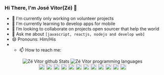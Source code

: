 ###  Hi There, I'm José Vitor(Zé) 👋

- 🔭 I'm currently only working on volunteer projects
- 🌱 I'm currently learning to develop apps for mobile
- 👯 I’m looking to collaborate on projects open sourcer that help the world 
- 💬 Ask me about `[javascript, reactjs, nodejs and develop web]`
- 😄 Pronouns: Him/His
- - 📫 How to reach me: 

<div align="center">
  <img src="https://github-readme-stats.vercel.app/api?username=ZeVit0r&count_private=true&show_icons=true&theme=chartreuse-dark&include_all_commits=true&hide=issues,prs&line_height=30" alt="Zé Vitor github Stats">
  <img src="https://github-readme-stats.vercel.app/api/top-langs?username=ZeVit0r&layout=compact&theme=chartreuse-dark&hide=Objective-C,Java" alt="Zé Vitor programming languages">
</div>
<div align="center">
  <img height= "20" src= "https://img.shields.io/badge/HTML5-E34F26?style=for-the-badge&logo=html5&logoColor=white">
  <img height= "20" src= "https://img.shields.io/badge/CSS3-1572B6?style=for-the-badge&logo=css3&logoColor=white">
  <img height= "20" src= "https://img.shields.io/badge/JavaScript-323330?style=for-the-badge&logo=javascript&logoColor=F7DF1E">
  <img height= "20" src= "https://img.shields.io/badge/TypeScript-007ACC?style=for-the-badge&logo=typescript&logoColor=white">
  <img height= "20" src= "https://img.shields.io/badge/React-20232A?style=for-the-badge&logo=react&logoColor=61DAFB">
  <img height= "20" src= "https://img.shields.io/badge/next.js-000000?style=for-the-badge&logo=nextdotjs&logoColor=white">
  <img height= "20" src= "https://img.shields.io/badge/React_Native-20232A?style=for-the-badge&logo=react&logoColor=61DAFB">
  <img height= "20" src= "https://img.shields.io/badge/Node.js-339933?style=for-the-badge&logo=nodedotjs&logoColor=white">
  <img height= "20" src= "ttps://img.shields.io/badge/styled--components-DB7093?style=for-the-badge&logo=styled-components&logoColor=white">
  <img height= "20" src= "https://img.shields.io/badge/Redux-593D88?style=for-the-badge&logo=redux&logoColor=white">
  <img height= "20" src= "https://img.shields.io/badge/GraphQl-E10098?style=for-the-badge&logo=graphql&logoColor=white">
  <img height= "20" src= "https://img.shields.io/badge/Jest-C21325?style=for-the-badge&logo=jest&logoColor=white">
</div>

